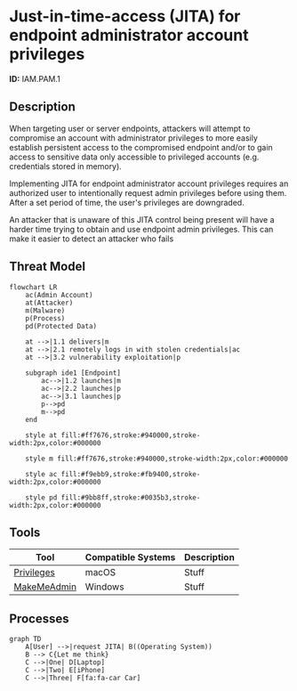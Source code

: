 # Just-in-time-access (JITA) for endpoint administrator account privileges
**ID:** IAM.PAM.1

## Description
When targeting user or server endpoints, attackers will attempt to compromise an account with administrator privileges to more easily establish persistent access to the compromised endpoint and/or to gain access to sensitive data only accessible to privileged accounts (e.g. credentials stored in memory).

Implementing JITA for endpoint administrator account privileges requires an authorized user to intentionally request admin privileges before using them. After a set period of time, the user's privileges are downgraded.

An attacker that is unaware of this JITA control being present will have a harder time trying to obtain and use endpoint admin privileges. This can make it easier to detect an attacker who fails 

## Threat Model
```mermaid
flowchart LR
    ac(Admin Account)
    at(Attacker)
    m(Malware)
    p(Process)
    pd(Protected Data)

    at -->|1.1 delivers|m
    at -->|2.1 remotely logs in with stolen credentials|ac
    at -->|3.2 vulnerability exploitation|p

    subgraph ide1 [Endpoint]
        ac-->|1.2 launches|m
        ac-->|2.2 launches|p
        ac-->|3.1 launches|p
        p-->pd
        m-->pd
    end

    style at fill:#ff7676,stroke:#940000,stroke-width:2px,color:#000000

    style m fill:#ff7676,stroke:#940000,stroke-width:2px,color:#000000

    style ac fill:#f9ebb9,stroke:#fb9400,stroke-width:2px,color:#000000

    style pd fill:#9bb8ff,stroke:#0035b3,stroke-width:2px,color:#000000
```

## Tools

|Tool|Compatible Systems|Description|
|-|-|-|
|[Privileges](https://github.com/SAP/macOS-enterprise-privileges)|macOS|Stuff|
|[MakeMeAdmin](https://github.com/pseymour/MakeMeAdmin)|Windows|Stuff|

## Processes
```mermaid
graph TD
    A[User] -->|request JITA| B((Operating System))
    B --> C{Let me think}
    C -->|One| D[Laptop]
    C -->|Two| E[iPhone]
    C -->|Three| F[fa:fa-car Car]
```
